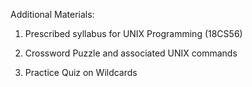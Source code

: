 Additional Materials:

1. Prescribed syllabus for UNIX Programming (18CS56)

2. Crossword Puzzle and associated UNIX commands

3. Practice Quiz on Wildcards
